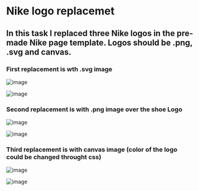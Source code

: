# <h1>Nike logo replacemet</h1>
<h2>In this task I replaced three Nike logos in the pre-made Nike page template. Logos should be .png, .svg and canvas.</h2>

<h3>First replacement is wth .svg image</h3>

![image](https://github.com/user-attachments/assets/cb70758c-8f3d-417d-a71f-dfc56f542205)

![image](https://github.com/user-attachments/assets/1cf671d1-7f9f-4be6-8d36-51e3dd138845)



<h3>Second replacement is with .png image over the shoe Logo</h3>

![image](https://github.com/user-attachments/assets/985998d4-95aa-4379-a35a-0433a48f3791)

![image](https://github.com/user-attachments/assets/7b0af95f-76ea-40c8-92c9-74ffb63b5c76)


<h3>Third replacement is with canvas image (color of the logo could be changed throught css)</h3>

![image](https://github.com/user-attachments/assets/01ce9bd3-78e8-41a8-93c9-7d39795c7a91)

![image](https://github.com/user-attachments/assets/624ade72-c0e1-4c7c-9820-6b81a5d9ffa9)
